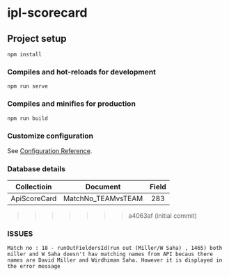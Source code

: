 
# ipl-scorecard

## Project setup
```
npm install
```

### Compiles and hot-reloads for development
```
npm run serve
```

### Compiles and minifies for production
```
npm run build
```

### Customize configuration
See [Configuration Reference](https://cli.vuejs.org/config/).

### Database details
   
| Collectioin | Document   | Field    |
| :---:   | :---: | :---: |
| ApiScoreCard | MatchNo_TEAMvsTEAM   | 283   |
>>>>>>> a4063af (initial commit)
### ISSUES
```
Match no : 18 - runOutFieldersId(run out (Miller/W Saha) , 1465) both miller and W Saha doesn't hav matching names from API becaus there names are David Miller and Wirdhiman Saha. However it is displayed in the error message
```
